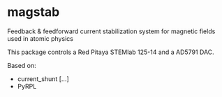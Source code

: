 # magstab

Feedback & feedforward current stabilization system for magnetic fields used in atomic physics

This package controls a Red Pitaya STEMlab 125-14 and a AD5791 DAC.

Based on:
- current_shunt [...]
- PyRPL

